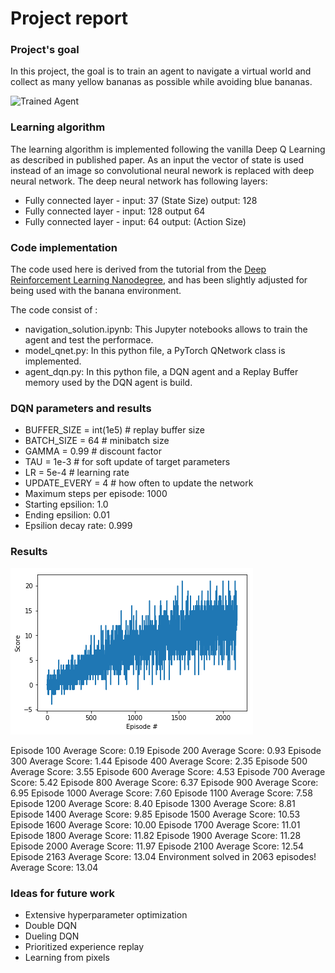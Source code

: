 [//]: # (Image References)

[image1]: https://user-images.githubusercontent.com/10624937/42135619-d90f2f28-7d12-11e8-8823-82b970a54d7e.gif "Trained Agent"
[image2]: https://github.com/sayandev/deep-reinforcement-learning/blob/master/p1_navigation/score.png "Score"

# Project report

### Project's goal

In this project, the goal is to train an agent to navigate a virtual world and collect as many yellow bananas as possible while avoiding blue bananas.

![Trained Agent][image1]

### Learning algorithm

The learning algorithm is implemented following the vanilla Deep Q Learning as described in published paper. As an input the vector of state is used instead of an image so convolutional neural nework is replaced with deep neural network. The deep neural network has following layers:

- Fully connected layer - input: 37 (State Size) output: 128
- Fully connected layer - input: 128 output 64
- Fully connected layer - input: 64 output: (Action Size)

### Code implementation
The code used here is derived from the tutorial from the [Deep Reinforcement Learning Nanodegree](https://www.udacity.com/course/deep-reinforcement-learning-nanodegree--nd893), and has been slightly adjusted for being used with the banana environment.

The code consist of :

- navigation_solution.ipynb: This Jupyter notebooks allows to train the agent and test the performace. 
- model_qnet.py: In this python file, a PyTorch QNetwork class is implemented. 
- agent_dqn.py: In this python file, a DQN agent and a Replay Buffer memory used by the DQN agent is build.


### DQN parameters and results

- BUFFER_SIZE = int(1e5)  # replay buffer size
- BATCH_SIZE = 64         # minibatch size
- GAMMA = 0.99            # discount factor
- TAU = 1e-3              # for soft update of target parameters
- LR = 5e-4               # learning rate 
- UPDATE_EVERY = 4        # how often to update the network
- Maximum steps per episode: 1000
- Starting epsilion: 1.0
- Ending epsilion: 0.01
- Epsilion decay rate: 0.999

### Results

![Score][image2]

Episode 100	Average Score: 0.19
Episode 200	Average Score: 0.93
Episode 300	Average Score: 1.44
Episode 400	Average Score: 2.35
Episode 500	Average Score: 3.55
Episode 600	Average Score: 4.53
Episode 700	Average Score: 5.42
Episode 800	Average Score: 6.37
Episode 900	Average Score: 6.95
Episode 1000	Average Score: 7.60
Episode 1100	Average Score: 7.58
Episode 1200	Average Score: 8.40
Episode 1300	Average Score: 8.81
Episode 1400	Average Score: 9.85
Episode 1500	Average Score: 10.53
Episode 1600	Average Score: 10.00
Episode 1700	Average Score: 11.01
Episode 1800	Average Score: 11.82
Episode 1900	Average Score: 11.28
Episode 2000	Average Score: 11.97
Episode 2100	Average Score: 12.54
Episode 2163	Average Score: 13.04
Environment solved in 2063 episodes!	Average Score: 13.04

### Ideas for future work
- Extensive hyperparameter optimization
- Double DQN
- Dueling DQN
- Prioritized experience replay
- Learning from pixels


